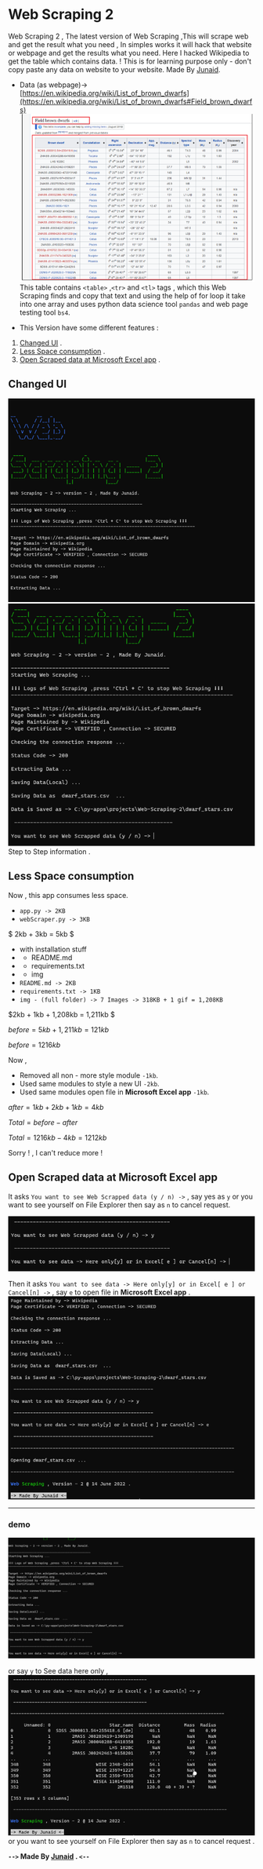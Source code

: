 # Web Scraping 2

Web Scraping 2 , The latest version of Web Scraping ,This will scrape web and get the result what you need , In simples works it will hack that website or webpage and get the results what you need. Here I hacked Wikipedia to get the table which contains data. ! This is for learning purpose only - don't copy paste any data on website to your website. Made By [Junaid](https://abujuni.dev).

- Data (as webpage)-> [https://en.wikipedia.org/wiki/List_of_brown_dwarfs](https://en.wikipedia.org/wiki/List_of_brown_dwarfs#Field_brown_dwarfs)
  ![demo](img/img6.png)
  This table contains `<table>` ,`<tr>` and `<tl>` tags , which this Web Scraping finds and copy that text and using the help of for loop it take into one array and uses python data science tool `pandas` and web page testing tool `bs4`.

- This Version have some different features :

1. [Changed UI](#changed-ui) .
2. [Less Space consumption](#less-space-consumption) .
3. [Open Scraped data at Microsoft Excel app](#open-scraped-data-at-microsoft-excel-app) .

## Changed UI

![demo](./img/img2.png)
![demo](./img/img3.png)
Step to Step information .

## Less Space consumption

Now , this app consumes less space.

- `app.py -> 2KB`
- `webScraper.py -> 3KB`

$ 2kb + 3kb = 5kb $

- with installation stuff
- - README.md
- - requirements.txt
- - img
- `README.md -> 2KB`
- `requirements.txt -> 1KB`
- `img - (full folder) -> 7 Images -> 318KB + 1 gif = 1,208KB`

$2kb + 1kb + 1,208kb = 1,211kb $

$before = 5kb + 1,211kb = 121kb$

$before = 1216kb$

Now ,

- Removed all non - more style module `-1kb`.
- Used same modules to style a new UI `-2kb`.
- Used same modules open file in **Microsoft Excel app** `-1kb`.

$after  = 1kb + 2kb + 1kb = 4kb$

$Total = before - after$

$Total = 1216kb - 4kb = 1212kb$

Sorry ! , I can't reduce more !

## Open Scraped data at Microsoft Excel app

It asks `You want to see Web Scrapped data (y / n) ->` , say yes as `y` or you want to see yourself on File Explorer then say as `n` to cancel request.

![demo](./img/img4.png)

Then it asks `You want to see data -> Here only[y] or in Excel[ e ] or Cancel[n] ->` , say `e` to open file in **Microsoft Excel app** .
![demo](./img/img1.png)

---

### demo

![demo](./img/demo.gif)

or say `y` to See data here only ,
![demo](./img/img5.png)
or you want to see yourself on File Explorer then say as `n` to cancel request .

**`-->` Made By [Junaid](https://abujuni.dev) . `<--`**
